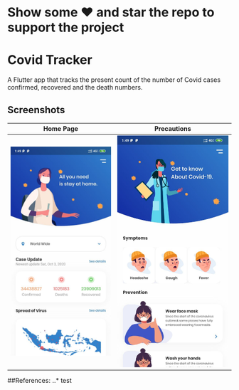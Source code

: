 # Show some ❤️ and star the repo to support the project
# Covid Tracker

A Flutter app that tracks the present count of the number of Covid cases confirmed, recovered and the death numbers. 

## Screenshots
Home Page | Precautions
------------ | -------------
 ![](assets/ss1.jpg) | ![](assets/ss2.jpg)
  
##References:
..* test
  






